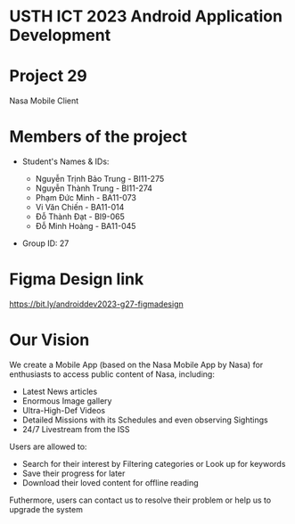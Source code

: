 USTH ICT 2023 Android Application Development
==============================================
Project 29
============

Nasa Mobile Client

Members of the project
=======================

* Student's Names & IDs:

    - Nguyễn Trịnh Bảo Trung - BI11-275
    - Nguyễn Thành Trung - BI11-274
    - Phạm Đức Minh - BA11-073
    - Vi Văn Chiến - BA11-014
    - Đỗ Thành Đạt - BI9-065
    - Đỗ Minh Hoàng - BA11-045

* Group ID: 27

Figma Design link
===================
https://bit.ly/androiddev2023-g27-figmadesign

Our Vision
==========
We create a Mobile App (based on the Nasa Mobile App by Nasa) for enthusiasts to access public content of Nasa, including:
+ Latest News articles
+ Enormous Image gallery
+ Ultra-High-Def Videos
+ Detailed Missions with its Schedules and even observing Sightings
+ 24/7 Livestream from the ISS

Users are allowed to:
+ Search for their interest by Filtering categories or Look up for keywords
+ Save their progress for later 
+ Download their loved content for offline reading

Futhermore, users can contact us to resolve their problem or help us to upgrade the system